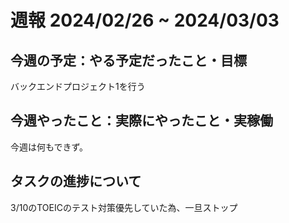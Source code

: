# 週報 2024/02/26 ~ 2024/03/03
## 今週の予定：やる予定だったこと・目標

バックエンドプロジェクト1を行う

## 今週やったこと：実際にやったこと・実稼働

今週は何もできず。

## タスクの進捗について

3/10のTOEICのテスト対策優先していた為、一旦ストップ
